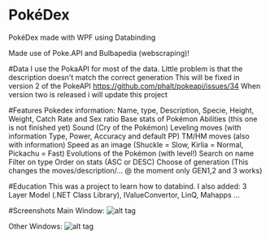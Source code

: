 # PokéDex
PokéDex made with WPF using Databinding

Made use of Poke.API and Bulbapedia (webscraping)!

#Data
I use the PokaAPI for most of the data.
Little problem is that the description doesn't match the correct generation
This will be fixed in version 2 of the PokeAPI
https://github.com/phalt/pokeapi/issues/34
When version two is released i will update this project

#Features
Pokedex information: Name, type, Description, Specie, Height, Weight, Catch Rate and Sex ratio
Base stats of Pokémon
Abilities (this one is not finished yet)
Sound (Cry of the Pokémon)
Leveling moves (with information Type, Power, Accuracy and  default PP)
TM/HM moves (also with information)
Speed as an image (Shuckle = Slow, Kirlia = Normal, Pickachu = Fast)
Evolutions of the Pokémon (with level!)
Search on name
Filter on type
Order on stats (ASC or DESC)
Choose of generation (This changes the moves/description/... @ the moment only GEN1,2 and 3 works)

#Education
This was a project to learn how to databind.
I also added: 3 Layer Model (.NET Class Library), IValueConvertor, LinQ, Mahapps ...

#Screenshots
Main Window:
![alt tag](http://i.imgur.com/BQGqZLn.png)


Other Windows:
![alt tag](http://i.imgur.com/nUo2t9Y.png)


